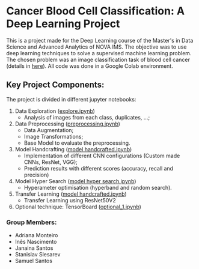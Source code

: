# Cancer Blood Cell Classification: A Deep Learning Project

This is a project made for the Deep Learning course of the Master's in Data Science and Advanced Analytics of NOVA IMS. The objective was to use deep learning techniques to solve a supervised machine learning problem. The chosen problem was an image classification task of blood cell cancer (details in [here](https://www.kaggle.com/datasets/mohammadamireshraghi/blood-cell-cancer-all-4class)). All code was done in a Google Colab environment.

## Key Project Components:
The project is divided in different jupyter notebooks:
1. Data Exploration ([explore.ipynb](https://github.com/adriana-monteiro/cell-cancer-classification/blob/main/notebooks/explore.ipynb))
   * Analysis of images from each class, duplicates, ...;
2. Data Preprocessing ([preprocessing.ipynb](https://github.com/adriana-monteiro/cell-cancer-classification/blob/main/notebooks/preprocessing.ipynb))
   * Data Augmentation;
   * Image Transformations;
   * Base Model to evaluate the preprocessing.
3. Model Handcrafting ([model handcrafted.ipynb](https://github.com/adriana-monteiro/cell-cancer-classification/blob/main/notebooks/model%20handcrafted.ipynb))
   * Implementation of different CNN configurations (Custom made CNNs, ResNet, VGG);
   * Prediction results with different scores (accuracy, recall and precision)
4. Model Hyper Search ([model hyper search.ipynb](https://github.com/adriana-monteiro/cell-cancer-classification/blob/main/notebooks/model%20hyper%20search.ipynb))
   * Hyperameter optimisation (hyperband and random search).
5. Transfer Learning  ([model handcrafted.ipynb](https://github.com/adriana-monteiro/cell-cancer-classification/blob/main/notebooks/transfer.ipynb))
    * Transfer Learning using ResNet50V2
6. Optional technique: TensorBoard ([optional_1.ipynb](https://github.com/adriana-monteiro/cell-cancer-classification/blob/main/notebooks/optional_1.ipynb))

### Group Members:
- Adriana Monteiro
- Inês Nascimento
- Janaina Santos
- Stanislav Slesarev
- Samuel Santos
